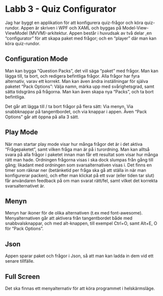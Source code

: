 # Labb 3 - Quiz Configurator

Jag har byggt en applikation för att konfigurera quiz-frågor och köra quiz-rundor. Appen är skriven i WPF och XAML och byggas på Model-View-ViewModel (MVVM)-arkitektur. Appen består i huvudsak av två delar ,en “configurator” för att skapa paket med frågor; och en “player” där man kan köra quiz-rundor.


## Configuration Mode

Man kan bygga “Question Packs”, det vill säga “paket” med frågor. Man kan lägga till, ta bort, och redigera befintliga frågor. Alla frågor har fyra alternativ, varav ett korrekt. Man kan även ändra inställningar för själva paketet “Pack Options”: Välja namn, märka upp med svårighetsgrad, samt sätta tidsgräns på frågorna. Man kan även skapa nya “Packs”, och ta bort befintliga.

Det går att lägga till / ta bort frågor på flera sätt: Via menyn, Via snabbknappar på tangentbordet, och via knappar i appen. Även “Pack Options” går att öppna på alla 3 sätt.


## Play Mode

När man startar play mode visar hur många frågor det är i det aktiva “Frågepaketet”, samt vilken fråga man är på i turordning. Man kan alltså svara på alla frågor i paketet innan man får ett resultat som visar hur många rätt man hade. Ordningen frågorna visas i ska dock slumpas från gång till gång; likadant med ordningen som svarsalternativen visas i. Det finns en timer som räknar ner (betänketid per fråga ska gå att ställa in när man konfigurerar packen), och efter man klickat på ett svar (eller tiden tar slut) får användaren feedback på om man svarat rätt/fel, samt vilket det korrekta svarsalternativet är.

## Menyn

Menyn har ikoner för de olika alternativen (t.ex med font-awesome). Menyalternativen går att aktivera från tangentbordet både med snabbvalsknappar, och med alt-knappen, till exempel Ctrl+O, samt Alt+E, O för “Pack Options”.


## Json

Appen sparar paket och frågor i Json, så att man kan ladda in dem vid ett senare tillfälle. 


## **Full Screen**

Det ska finnas ett menyalternativ för att köra programmet i helskärmsläge.
